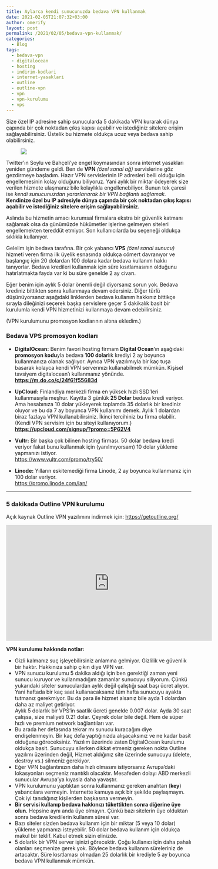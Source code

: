 ```yaml
---
title: Aylarca kendi sunucunuzda bedava VPN kullanmak
date: 2021-02-05T21:07:32+03:00
author: omerify
layout: post
permalink: /2021/02/05/bedava-vpn-kullanmak/
categories:
  - Blog
tags:
  - bedava-vpn
  - digitalocean
  - hosting
  - indirim-kodlari
  - internet-yasaklari
  - outline
  - outline-vpn
  - vpn
  - vpn-kurulumu
  - vps
---
```


Size özel IP adresine sahip sunucularda 5 dakikada VPN kurarak dünya çapında bir çok noktadan çıkış kapısı açabilir ve istediğiniz sitelere erişim sağlayabilirsiniz. Üstelik bu hizmete oldukça ucuz veya bedava sahip olabilirsiniz.

<figure><img src="https://omerify.github.io/blog/assets/img/2021/02/omerify-Ekran-Resmi-outline-vpn-server-masaustu.png"/></figure> 

Twitter&#8217;ın Soylu ve Bahçeli&#8217;ye engel koymasından sonra internet yasakları yeniden gündeme geldi. Ben de **VPN** _(özel sanal ağ)_ servislerine göz gezdirmeye başladım. Hazır VPN servislerinin IP adresleri belli olduğu için engellemesinin kolay olduğunu biliyoruz. Yani aylık bir miktar ödeyerek size verilen hizmete ulaşmanız bile kolaylıkla engellenebiliyor. Bunun tek çaresi ise _kendi sunucunuzdan yararlanarak bir VPN bağlantı sağlamak._ **Kendinize özel bu IP adresiyle dünya çapında bir çok noktadan çıkış kapısı açabilir ve istediğiniz sitelere erişim sağlayabilirsiniz.**

Aslında bu hizmetin amacı kurumsal firmalara ekstra bir güvenlik katmanı sağlamak olsa da günümüzde hükümetler işlerine gelmeyen siteleri engellemekten tereddüt etmiyor. Son kullanıcılarda bu seçeneği oldukça sıklıkla kullanıyor.

Gelelim işin bedava tarafına. Bir çok yabancı **VPS** _(özel sanal sunucu)_ hizmeti veren firma ilk üyelik esnasında oldukça cömert davranıyor ve başlangıç için 20 dolardan 100 dolara kadar bedava kullanım hakkı tanıyorlar. Bedava kredileri kullanmak için süre kısıtlamasının olduğunu hatırlatmakta fayda var ki bu süre genelde 2 ay civarı.

Eğer benim için aylık 5 dolar önemli değil diyorsanız sorun yok. Bedava krediniz bittikten sonra kullanmaya devam edersiniz. Diğer türlü düşünüyorsanız aşağıdaki linklerden bedava kullanım hakkınız bittikçe sırayla dileğinizi seçerek başka servislere geçer 5 dakikalık basit bir kurulumla kendi VPN hizmetinizi kullanmaya devam edebilirsiniz.

(VPN kurulumunu promosyon kodlarının altına ekledim.)

### Bedava VPS promosyon kodları

  * **DigitalOcean:** Benim favori hosting firmam **Digital Ocean**&#8216;ın aşağıdaki **promosyon kodu**yla bedava **100 dolar**lık krediyi 2 ay boyunca kullanmanıza olanak sağlıyor. Ayrıca VPN yazılımıyla bir kaç tuşa basarak kolayca kendi VPN serverınızı kullanabilmek mümkün. Kişisel tavsiyem digitalocean&#8217;ı kullanmanız yönünde.  
    <a href="https://m.do.co/c/24f61f55683d" target="_blank" rel="noreferrer noopener"><strong>https://m.do.co/c/24f61f55683d</strong></a>

  * **UpCloud:** Finlandiya merkezli firma en yüksek hızlı SSD&#8217;leri kullanmasıyla meşhur. Kayıtta 3 günlük **25 Dolar** bedava kredi veriyor. Ama hesabınıza 10 dolar yükleyerek toplamda 35 dolarlık bir krediniz oluyor ve bu da 7 ay boyunca VPN kullanımı demek. Aylık 1 dolardan biraz fazlaya VPN kullanabilirsiniz. İkinci tercihiniz bu firma olabilir. (Kendi VPN servisim için bu siteyi kullanıyorum.)
    <a href="https://upcloud.com/signup/?promo=5P62V4" target="_blank" rel="noreferrer noopener"><strong>https://upcloud.com/signup/?promo=5P62V4</strong></a>

  * **Vultr:** Bir başka çok bilinen hosting firması. 50 dolar bedava kredi veriyor fakat bunu kullanmak için (yanılmıyorsam) 10 dolar yükleme yapmanızı istiyor.  
    <a href="https://www.vultr.com/promo/try50/" target="_blank" rel="noreferrer noopener nofollow">https://www.vultr.com/promo/try50/</a>

  * **Linode:** Yılların eskitemediği firma Linode, 2 ay boyunca kullanmanız için 100 dolar veriyor.  
    <a href="https://promo.linode.com/lan/" target="_blank" rel="noreferrer noopener nofollow">https://promo.linode.com/lan/</a>

<hr />

### 5 dakikada Outline VPN kurulumu

Açık kaynak Outline VPN yazılımını indirmek için: <a href="https://getoutline.org/" target="_blank" rel="noreferrer noopener nofollow">https://getoutline.org/</a>

<iframe width="560" height="315" src="https://www.youtube.com/embed/wtIvjwzIoXo" title="YouTube video player" frameborder="0" allow="accelerometer; autoplay; clipboard-write; encrypted-media; gyroscope; picture-in-picture" allowfullscreen></iframe>

**VPN kurulumu hakkında notlar:**

  * Gizli kalmanız suç işleyebilirsiniz anlamına gelmiyor. Gizlilik ve güvenlik bir haktır. Hakkınıza sahip çıkın diye VPN var.
  * VPN sunucu kurulumu 5 dakika aldığı için ben gerektiği zaman yeni sunucu kuruyor ve kullanmadığım zamanlar sunucuyu siliyorum. Çünkü yukarıdaki siteler sunuculardan aylık değil çalıştığı saat başı ücret alıyor. Yani haftada bir kaç saat kullanacaksanız tüm hafta sunucuyu ayakta tutmanız gerekmiyor. Bu da para ile hizmet alsanız bile ayda 1 dolardan daha az maliyet getiriyor.  
    Aylık 5 dolarlık bir VPS&#8217;in saatlik ücreti genelde 0.007 dolar. Ayda 30 saat çalışsa, size maliyeti 0.21 dolar. Çeyrek dolar bile değil. Hem de süper hızlı ve premium network bağlantıları var.
  * Bu arada her defasında tekrar mı sunucu kuracağım diye endişelenmeyin. Bir kaç defa yaptığınızda alışacaksınız ve ne kadar basit olduğunu göreceksiniz. Yazılım üzerinde zaten DigitalOcean kurulumu oldukça basit. Sunucuyu silerken dikkat etmeniz gereken nokta Outline yazılımı üzerinden değil, Hizmet aldığınız site üzerinde sunucuyu (delete, destroy vs.) silmeniz gerekiyor.
  * Eğer VPN bağlantınızın daha hızlı olmasını istiyorsanız Avrupa&#8217;daki lokasyonları seçmeniz mantıklı olacaktır. Mesafeden dolayı ABD merkezli sunucular Avrupa&#8217;ya kıyasla daha yavaştır.
  * VPN kurulumunu yaptıktan sonra kullanmanız gereken anahtarı (**key**) yabancılara vermeyin. İnternette kamuya açık bir şekilde paylaşmayın. Çok iyi tanıdığınız kişilerden başkasına vermeyin.
  * **Bir servisi kullanıp bedava hakkınızı tükettikten sonra diğerine üye olun.** Hepsine aynı anda üye olmayın. Çünkü bazı sitelerin üye olduktan sonra bedava kredilerin kullanım süresi var.
  * Bazı siteler sizden bedava kullanım için bir miktar (5 veya 10 dolar) yükleme yapmanızı isteyebilir. 50 dolar bedava kullanım için oldukça makul bir teklif. Kabul etmek sizin elinizde.
  * 5 dolarlık bir VPN server işinizi görecektir. Çoğu kullanıcı için daha pahalı olanları seçmenize gerek yok. Böylece bedava kullanım süreleriniz de artacaktır. Süre kısıtlaması olmadan 25 dolarlık bir krediyle 5 ay boyunca bedava VPN kullanmak mümkün.
